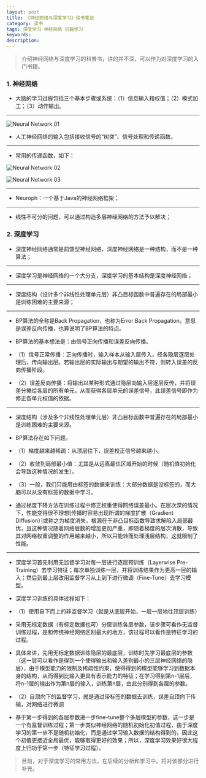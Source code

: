 ```yaml
---
layout: post
title: 《神经网络与深度学习》读书笔记
category: 读书
tags: 深度学习 神经网络 机器学习
keywords:
description:
---
```


> 介绍神经网络与深度学习的科普书，讲的并不深，可以作为对深度学习的入门书籍。

### 1. 神经网络

* 大脑的学习过程包括三个基本步骤或系统：（1）信息输入和权值；（2）模式加工；（3）动作输出。

<hr>

![Neural Network 01]({{site.CDN_PATH}}/public/image/20170320-Neural-Network01.png)

* 人工神经网络的输入包括接收信号的“树突”、信号处理和传递函数。

<hr>

* 常用的传递函数，如下：

![Neural Network 02]({{site.CDN_PATH}}/public/image/20170320-Neural-Network02.png)

![Neural Network 03]({{site.CDN_PATH}}/public/image/20170320-Neural-Network03.png)

<hr>

* Neuroph：一个基于Java的神经网络框架；

<hr>

* 线性不可分的问题，可以通过构造多层神经网络的方法予以解决；

### 2. 深度学习 

* 深度神经网络通常是前馈型神经网络，深度神经网络是一种结构，而不是一种算法；

<hr>

* 深度学习是神经网络的一个大分支，深度学习的基本结构是深度神经网络；

<hr>

* 深度结构（设计多个非线性处理单元层）非凸目标函数中普遍存在的局部最小是训练困难的主要来源；

<hr>

* BP算法的全称是Back Propagation，也称为Error Back Propagation，意思是误差反向传播，也算说明了BP算法的特点。

* BP算法的基本想法是：由信号正向传播和误差反向传播。

* （1）信号正常传播：正向传播时，输入样本从输入层传入，经各隐层逐层处理后，传向输出层。若输出层的实际输出与期望的输出不符，则转入误差的反向传播阶段。

* （2）误差反向传播：将输出以某种形式通过隐层向输入层逐层反传，并将误差分摊给各层的所有单元，从而获得各层单元的误差信号，此误差信号即作为修正各单元权值的依据。

<hr>

* 深度结构（涉及多个非线性处理单元层）非凸目标函数中普遍存在的局部最小是训练困难的主要来源。

* BP算法存在如下问题。

* （1）梯度越来越稀疏：从顶层往下，误差校正信号越来越小。

* （2）收敛到局部最小值：尤其是从远离最优区域开始的时候（随机值初始化会导致这种情况的发生）。

* （3）一般，我们只能用由标签的数据来训练：大部分数据是没标签的，而大脑可以从没有标签的数据中学习。

* 通过梯度下降方法在训练过程中修正权重使得网络误差最小。在层次深的情况下，性能变得很不理想[传播时容易出现所谓的梯度扩散（Gradient Diffusion）]或称之为梯度消失，根源在于非凸目标函数导致求解陷入局部最优，且这种情况随着网络层数的增加更加严重，即随着梯度的层次消散，导致其对网络权重调整的作用越来越小，所以只能转而处理浅层结构，这就限制了性能。

<hr>

* 深度学习首先利用无监督学习对每一层进行逐层预训练（Layerwise Pre-Training）去学习特征；每次单独训练一层，并将训练结果作为更高一层的输入；然后到最上层改用监督学习从上到下进行微调（Fine-Tune）去学习模型。

* 深度学习训练的具体过程如下：

* （1）使用自下而上的非监督学习（就是从底层开始，一层一层地往顶层训练）

* 采用无标定数据（有标定数据也可）分层训练各层参数，该步骤可看作无监督训练过程，是和传统神经网络区别最大的地方，该过程可以看作是特征学习的过程。

* 具体来讲，先用无标定数据训练隐层的最底层，训练时先学习最底层的参数（这一层可以看作是得到一个使得输出和输入差别最小的三层神经网络的隐层），由于模型能力的限制及稀疏性约束，使得得到的模型能够学习到数据本身的结构，从而得到比输入更具有表示能力的特征；在学习得到第n-1层后，将n-1层的输出作为第n层的输入，训练第n层，由此分别得到各层的参数。

* （2）自顶向下的监督学习，就是通过带标签的数据去训练，误差自顶向下传输，对网络进行微调

* 基于第一步得到的各层参数进一步fine-tune整个多层模型的参数，这一步是一个有监督训练过程；第一步类似神经网络的随机初始化初值过程，由于深度学习的第一步不是随机初始化，而是通过学习输入数据的结构得到的，因此这个初值更接近全局最优，能够取得更好的效果；所以，深度学习效果好很大程度上归功于第一步（特征学习过程）。

>目前，对于深度学习的常用方法，在后续的分析和学习中，将对该部分进行补充。
